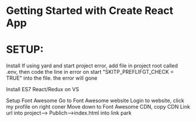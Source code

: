 # Getting Started with Create React App
# SETUP:
Install
If using yard and start project error, add file in project root called .env, then code the line in error on start "SKITP_PREFLIFGT_CHECK = TRUE" into the file. the error will gone

Install ES7 React/Redux on VS

Setup Font Awesome
Go to Font Awesome website
Login to website, click my profile on right coner 
Move down to Font Awesome CDN, copy CDN Link url into project--> Publich-->index.html into link park




<link href="https://fonts.googleapis.com/css2?family=PT+Sans:wght@700&display=swap" rel="stylesheet">

 